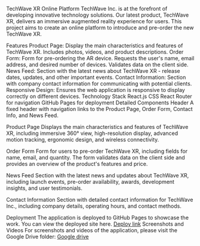 TechWave XR Online Platform
TechWave Inc. is at the forefront of developing innovative technology solutions. Our latest product, TechWave XR, delivers an immersive augmented reality experience for users. This project aims to create an online platform to introduce and pre-order the new TechWave XR.

Features
Product Page: Display the main characteristics and features of TechWave XR. Includes photos, videos, and product descriptions.
Order Form: Form for pre-ordering the AR device. Requests the user's name, email address, and desired number of devices. Validates data on the client side.
News Feed: Section with the latest news about TechWave XR - release dates, updates, and other important events.
Contact Information: Section with company contact information for communicating with potential clients.
Responsive Design: Ensures the web application is responsive to display correctly on different devices.
Technology Stack
React.js
CSS
React Router for navigation
GitHub Pages for deployment
Detailed Components
Header
A fixed header with navigation links to the Product Page, Order Form, Contact Info, and News Feed.

Product Page
Displays the main characteristics and features of TechWave XR, including immersive 360° view, high-resolution display, advanced motion tracking, ergonomic design, and wireless connectivity.

Order Form
Form for users to pre-order TechWave XR, including fields for name, email, and quantity. The form validates data on the client side and provides an overview of the product's features and price.

News Feed
Section with the latest news and updates about TechWave XR, including launch events, pre-order availability, awards, development insights, and user testimonials.

Contact Information
Section with detailed contact information for TechWave Inc., including company details, operating hours, and contact methods.

Deployment
The application is deployed to GitHub Pages to showcase the work. You can view the deployed site here.
[Deploy link](https://SammytheBelegor.github.io/TechWave-Inc.)
Screenshots and Videos
For screenshots and videos of the application, please visit the Google Drive folder:
[Google drive](https://drive.google.com/drive/folders/11BiJ4SCQVhHYxB0RjbguGBDrs2Oc31ps?usp=sharing)